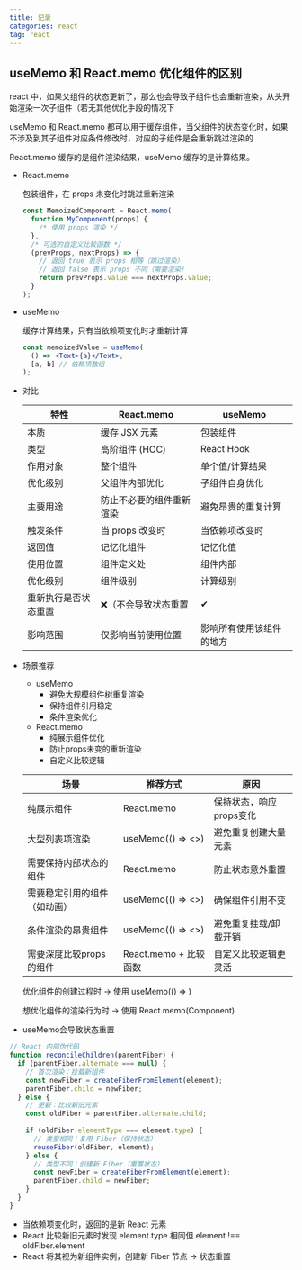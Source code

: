 ```yaml
---
title: 记录
categories: react
tag: react
---
```


## useMemo 和 React.memo 优化组件的区别

react 中，如果父组件的状态更新了，那么也会导致子组件也会重新渲染，从头开始渲染一次子组件（若无其他优化手段的情况下

useMemo 和 React.memo 都可以用于缓存组件，当父组件的状态变化时，如果不涉及到其子组件对应条件修改时，对应的子组件是会重新跳过渲染的

React.memo 缓存的是组件渲染结果，useMemo 缓存的是计算结果。

- React.memo

  包装组件，在 props 未变化时跳过重新渲染

  ```jsx
  const MemoizedComponent = React.memo(
    function MyComponent(props) {
      /* 使用 props 渲染 */
    },
    /* 可选的自定义比较函数 */
    (prevProps, nextProps) => {
      // 返回 true 表示 props 相等（跳过渲染）
      // 返回 false 表示 props 不同（需要渲染）
      return prevProps.value === nextProps.value;
    }
  );
  ```

- useMemo

  缓存计算结果，只有当依赖项变化时才重新计算

  ```jsx
  const memoizedValue = useMemo(
    () => <Text>{a}</Text>,
    [a, b] // 依赖项数组
  );
  ```
- 对比

    | 特性	|React.memo	|useMemo|
    | ------ | ------ | ------ |
    | 本质	 | 缓存 JSX 元素|	包装组件|
    | 类型	|高阶组件 (HOC)|	React Hook|
    | 作用对象	| 整个组件	|单个值/计算结果|
    | 优化级别	| 父组件内部优化|	子组件自身优化|
    | 主要用途	| 防止不必要的组件重新渲染	|避免昂贵的重复计算|
    | 触发条件	| 当 props 改变时	|当依赖项改变时|
    | 返回值	| 记忆化组件	|记忆化值|
    | 使用位置	| 组件定义处	|组件内部|
    | 优化级别	| 组件级别	|计算级别|
    | 重新执行是否状态重置| ❌（不会导致状态重置 | ✔ |
    | 影响范围	|仅影响当前使用位置|	影响所有使用该组件的地方|

- 场景推荐
    - useMemo
        - 避免大规模组件树重复渲染
        - 保持组件引用稳定
        - 条件渲染优化
    - React.memo
        - 纯展示组件优化
        - 防止props未变的重新渲染
        - 自定义比较逻辑

    | 场景	|推荐方式|	原因|
    | ------ | ------| ------|
    | 纯展示组件	|React.memo	|保持状态，响应props变化|
    | 大型列表项渲染	|useMemo(() => <>)|避免重复创建大量元素|
    | 需要保持内部状态的组件	|React.memo	|防止状态意外重置|
    | 需要稳定引用的组件（如动画）|	useMemo(() => <>)|	确保组件引用不变|
    | 条件渲染的昂贵组件	|useMemo(() => <>)	|避免重复挂载/卸载开销|
    | 需要深度比较props的组件	|React.memo + 比较函数	|自定义比较逻辑更灵活|
    

    优化组件的创建过程时 → 使用 useMemo(() => <Component />)

    想优化组件的渲染行为时 → 使用 React.memo(Component)

- useMemo会导致状态重置

``` ts
// React 内部伪代码
function reconcileChildren(parentFiber) {
  if (parentFiber.alternate === null) {
    // 首次渲染：挂载新组件
    const newFiber = createFiberFromElement(element);
    parentFiber.child = newFiber;
  } else {
    // 更新：比较新旧元素
    const oldFiber = parentFiber.alternate.child;
    
    if (oldFiber.elementType === element.type) {
      // 类型相同：复用 Fiber（保持状态）
      reuseFiber(oldFiber, element);
    } else {
      // 类型不同：创建新 Fiber（重置状态）
      const newFiber = createFiberFromElement(element);
      parentFiber.child = newFiber;
    }
  }
}
```

- 当依赖项变化时，返回的是新 React 元素
- React 比较新旧元素时发现 element.type 相同但 element !== oldFiber.element
- React 将其视为新组件实例，创建新 Fiber 节点 → 状态重置

